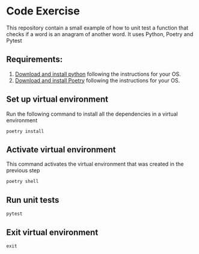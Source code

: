 # Code Exercise

This repository contain a small example of how to unit test a function that checks if a word is an anagram of another word. It uses Python, Poetry and Pytest

## Requirements:
1. [Download and install python](https://www.python.org/downloads/) following the instructions for your OS.
2. [Download and install Poetry](https://python-poetry.org/docs/#installation) following the instructions for your OS.

## Set up virtual environment
Run the following command to install all the dependencies in a virtual environment
```
poetry install
```

## Activate virtual environment
This command activates the virtual environment that was created in the previous step
```
poetry shell
```

## Run unit tests
```
pytest
```

## Exit virtual environment 
```
exit
```
